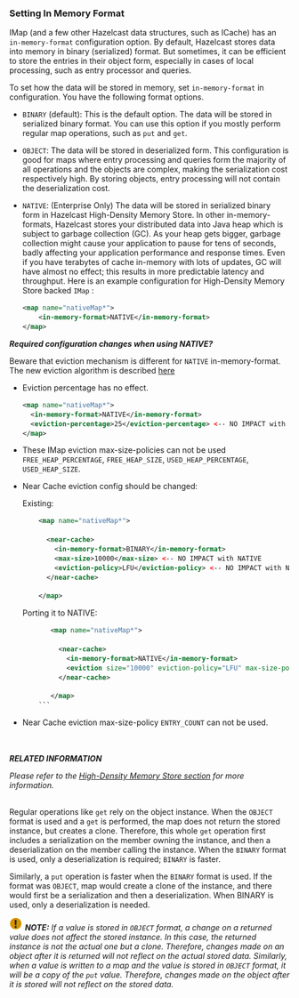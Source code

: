 



### Setting In Memory Format

IMap (and a few other Hazelcast data structures, such as ICache) has an `in-memory-format` configuration option. By default, Hazelcast stores data into memory in binary (serialized) format. But sometimes, it can be efficient to store the entries in their object form, especially in cases of local processing, such as entry processor and queries.

To set how the data will be stored in memory, set `in-memory-format` in configuration. You have the following format options.

- `BINARY` (default): This is the default option. The data will be stored in serialized binary format. You can use this option if you mostly perform regular map operations, such as `put` and `get`.

- `OBJECT`: The data will be stored in deserialized form. This configuration is good for maps where entry processing and queries form the majority of all operations and the objects are complex, making the serialization cost respectively high. By storing objects, entry processing will not contain the deserialization cost.

- `NATIVE`: (Enterprise Only) The data will be stored in serialized binary form in Hazelcast High-Density Memory Store. In other in-memory-formats, Hazelcast stores your distributed data into Java heap which is subject to garbage collection (GC). As your heap gets bigger, garbage collection might cause your application to pause for tens of seconds, badly affecting your application performance and response times. Even if you have terabytes of cache in-memory with lots of updates, GC will have almost no effect; this results in more predictable latency and throughput.
    Here is an example configuration for High-Density Memory Store backed `IMap` :

    ```xml
    <map name="nativeMap*">
        <in-memory-format>NATIVE</in-memory-format>
    </map>
    ```
***Required configuration changes when using NATIVE?***

Beware that eviction mechanism is different for `NATIVE` in-memory-format.
The new eviction algorithm is described [here](JCache-Eviction.md#eviction-algorithm)

  - Eviction percentage has no effect.

    ```xml
    <map name="nativeMap*">
      <in-memory-format>NATIVE</in-memory-format>
      <eviction-percentage>25</eviction-percentage> <-- NO IMPACT with NATIVE
    </map>
    ```
  - These IMap eviction max-size-policies can not be used `FREE_HEAP_PERCENTAGE`, `FREE_HEAP_SIZE`, `USED_HEAP_PERCENTAGE`, `USED_HEAP_SIZE`.

  - Near Cache eviction config should be changed:

    Existing:
    ```xml
        <map name="nativeMap*">

          <near-cache>
            <in-memory-format>BINARY</in-memory-format>
            <max-size>10000</max-size> <-- NO IMPACT with NATIVE
            <eviction-policy>LFU</eviction-policy> <-- NO IMPACT with NATIVE
          </near-cache>

        </map>
     ```

     Porting it to NATIVE:

      ```xml
             <map name="nativeMap*">

               <near-cache>
                 <in-memory-format>NATIVE</in-memory-format>
                 <eviction size="10000" eviction-policy="LFU" max-size-policy="USED_NATIVE_MEMORY_SIZE"/>   <-- Correct configuration with NATIVE
               </near-cache>

             </map>
          ```

  - Near Cache eviction max-size-policy `ENTRY_COUNT` can not be used.

<br></br>
***RELATED INFORMATION***

*Please refer to the [High-Density Memory Store section](#high-density-memory-store) for more information.*
<br></br>


Regular operations like `get` rely on the object instance. When the `OBJECT` format is used and a `get` is performed, the map does not return the stored instance, but creates a clone. Therefore, this whole `get` operation first includes a serialization on the member owning the instance, and then a deserialization on the member calling the instance. When the `BINARY` format is used, only a deserialization is required; `BINARY` is faster.

Similarly, a `put` operation is faster when the `BINARY` format is used. If the format was `OBJECT`, map would create a clone of the instance, and there would first be a serialization and then a deserialization. When BINARY is used, only a deserialization is needed.


![image](images/NoteSmall.jpg) ***NOTE:*** *If a value is stored in `OBJECT` format, a change on a returned value does not affect the stored instance. In this case, the returned instance is not the actual one but a clone. Therefore, changes made on an object after it is returned will not reflect on the actual stored data. Similarly, when a value is written to a map and the value is stored in `OBJECT` format, it will be a copy of the `put` value. Therefore, changes made on the object after it is stored will not reflect on the stored data.*